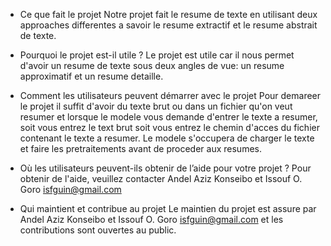 - Ce que fait le projet
Notre projet fait le resume de texte en utilisant deux approaches differentes a savoir le resume extractif et le resume abstrait de texte.

- Pourquoi le projet est-il utile ?
Le projet est utile car il nous permet d'avoir un resume de texte sous deux angles de vue: un resume approximatif et un resume detaille.

- Comment les utilisateurs peuvent démarrer avec le projet
Pour demareer le projet il suffit d'avoir du texte brut ou dans un fichier qu'on veut resumer et lorsque le modele vous demande d'entrer le texte a resumer, soit vous entrez le text brut soit vous entrez le chemin d'acces du fichier contenant le texte a resumer. Le modele s'occupera de charger le texte et faire les pretraitements avant de proceder aux resumes.

- Où les utilisateurs peuvent-ils obtenir de l’aide pour votre projet ?
Pour obtenir de l'aide, veuillez contacter Andel Aziz Konseibo et Issouf O. Goro isfguin@gmail.com

- Qui maintient et contribue au projet
Le maintien du projet est assure par Andel Aziz Konseibo et Issouf O. Goro isfguin@gmail.com et les contributions sont ouvertes au public.
